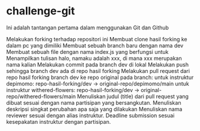 # challenge-git
Ini adalah tantangan pertama dalam menggunakan Git dan Github

Melakukan forking terhadap repositori ini
Membuat clone hasil forking ke dalam pc yang dimiliki
Membuat sebuah branch baru dengan nama dev
Membuat sebuah file dengan nama index.js yang berfungsi untuk
Menampilkan tulisan halo, namaku adalah xxx, di mana xxx merupakan nama kalian
Melakukan commit pada branch dev di lokal
Melakukan push sehingga branch dev ada di repo hasil forking
Melakukan pull request dari repo hasil forking branch dev ke repo original pada branch:
untuk instruktur depimomo: repo-hasil-forking/dev -> original-repo/depimomo/main
untuk instruktur withered-flowers: repo-hasil-forking/dev -> original-repo/withered-flowers/main
Menuliskan judul (title) dari pull request yang dibuat sesuai dengan nama partisipan yang bersangkutan.
Menuliskan deskripsi singkat perubahan apa saja yang dilakukan
Menuliskan nama reviewer sesuai dengan alias instruktur.
Deadline submission sesuai kesepakatan instruktur dengan partisipan.
